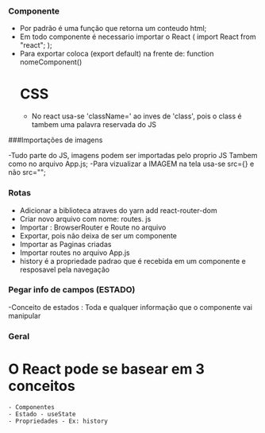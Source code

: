 ### Componente

- Por padrão é uma função que retorna um conteudo html;
- Em todo componente é necessario importar o React ( import React from "react"; );
- Para exportar coloca (export default) na frente de: function nomeComponent()
  # CSS
  - No react usa-se 'className=' ao inves de 'class', pois o class é tambem uma palavra reservada do JS

###Importações de imagens

-Tudo parte do JS, imagens podem ser importadas pelo proprio JS Tambem como no arquivo App.js;
-Para vizualizar a IMAGEM na tela usa-se src={} e não src="";

### Rotas

- Adicionar a biblioteca atraves do yarn add react-router-dom
- Criar novo arquivo com nome: routes. js
- Importar : BrowserRouter e Route no arquivo
- Exportar, pois não deixa de ser um componente
- Importar as Paginas criadas
- Importar routes no arquivo App.js
- history é a propriedade padrao que é recebida em um componente e resposavel pela navegação

### Pegar info de campos (ESTADO)

-Conceito de estados : Toda e qualquer informação que o componente vai manipular

### Geral

# O React pode se basear em 3 conceitos

    - Componentes
    - Estado - useState
    - Propriedades - Ex: history
